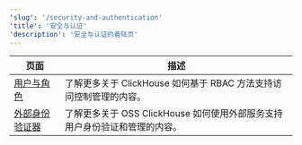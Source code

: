 ```yaml
---
'slug': '/security-and-authentication'
'title': '安全与认证'
'description': '安全与认证的着陆页'
---
```


| 页面                                                                   | 描述                                                                                                 |
|------------------------------------------------------------------------|-----------------------------------------------------------------------------------------------------|
| [用户与角色](/operations/access-rights)                   | 了解更多关于 ClickHouse 如何基于 RBAC 方法支持访问控制管理的内容。                                   |
| [外部身份验证器](/operations/external-authenticators) | 了解更多关于 OSS ClickHouse 如何使用外部服务支持用户身份验证和管理的内容。                          |
